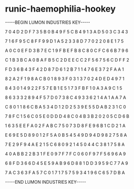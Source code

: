 # runic-haemophilia-hookey

-----BEGIN LUMON INDUSTRIES KEY-----

7 0 4 D 2 D F 7 3 5 B 0 B 4 9 F 5 C B 4 9 1 3 A D 5 0 3 C 3 4 3

7 1 6 F 9 5 C 8 F F 9 9 D 1 A 5 2 3 3 8 D 7 7 0 2 2 0 8 E 1 7 5

A 0 C 0 E F D 3 B 7 E C 1 9 F B E F B 8 C 8 0 C F C 6 6 B 7 9 6

C 1 B 3 B C A 0 B A F B 5 C 2 D E E C C 2 F 5 6 7 5 6 C D F F 2

F D 3 6 B 4 3 F 4 2 D 8 7 D 6 1 2 B 7 1 1 4 7 6 E 3 7 2 F A A 1

8 2 A 2 F 1 9 8 A C B 0 1 8 9 3 F 0 3 1 3 7 0 2 4 D E D 4 9 7 1

8 4 3 0 1 4 9 2 2 F 5 7 E B 1 E 5 1 7 3 F B F 1 0 A 3 A 9 C 1 5

8 6 3 3 3 2 8 9 4 F 5 7 D 0 7 3 8 C 4 9 3 3 6 2 1 4 A 1 A A 7 A

C 8 0 1 1 8 6 C B A 5 3 4 D 1 2 D 2 5 3 9 E 5 5 D A B 2 3 1 C 0

7 8 F C 1 5 6 C 0 5 E 0 D D D 4 8 C 0 4 B 3 B 2 0 2 0 5 C D 6 B

1 6 3 5 E E F A 0 2 F A B C 7 5 0 7 3 D 8 F E 9 6 B 1 C D 2 1 A

E 6 9 E 5 D 8 9 0 1 2 F 5 A 0 B 5 4 5 4 9 D 9 4 D 9 8 2 7 5 8 A

7 E 2 9 F 9 4 A E 2 1 5 C 6 8 0 9 2 1 4 5 0 4 4 C 3 8 1 7 5 8 A

4 0 A B B 2 2 B 3 1 F E 0 9 7 F 7 F C 0 6 0 F 9 7 F 5 6 9 6 A 9

6 8 F D 3 6 6 D 4 5 E 5 9 A B 9 6 D 8 8 1 D D 3 9 5 9 C 7 7 A 9

7 A C 3 6 3 F A 5 7 C 0 1 7 1 7 5 7 5 9 3 4 1 9 6 C 6 5 7 D B A

-----END LUMON INDUSTRIES KEY-----
